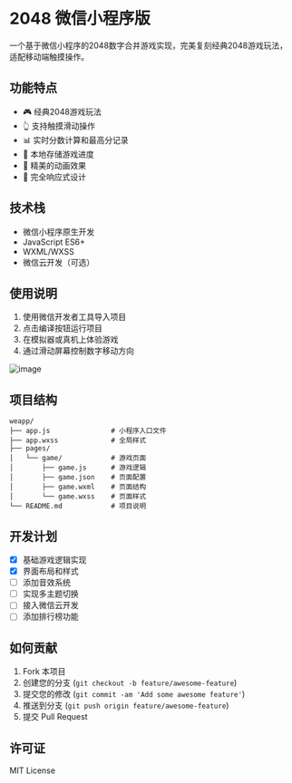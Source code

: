 # 2048 微信小程序版

一个基于微信小程序的2048数字合并游戏实现，完美复刻经典2048游戏玩法，适配移动端触摸操作。

## 功能特点

- 🎮 经典2048游戏玩法
- 👆 支持触摸滑动操作
- 📊 实时分数计算和最高分记录
- 🔄 本地存储游戏进度
- 🎨 精美的动画效果
- 📱 完全响应式设计

## 技术栈

- 微信小程序原生开发
- JavaScript ES6+
- WXML/WXSS
- 微信云开发（可选）

## 使用说明

1. 使用微信开发者工具导入项目
2. 点击编译按钮运行项目
3. 在模拟器或真机上体验游戏
4. 通过滑动屏幕控制数字移动方向

 ![image](https://github.com/user-attachments/assets/360acaf9-26d6-4f02-b096-fb20c9b938d1)


## 项目结构

```
weapp/
├── app.js               # 小程序入口文件
├── app.wxss             # 全局样式
├── pages/
│   └── game/            # 游戏页面
│       ├── game.js      # 游戏逻辑
│       ├── game.json    # 页面配置
│       ├── game.wxml    # 页面结构
│       └── game.wxss    # 页面样式
└── README.md            # 项目说明
```

## 开发计划

- [x] 基础游戏逻辑实现
- [x] 界面布局和样式
- [ ] 添加音效系统
- [ ] 实现多主题切换
- [ ] 接入微信云开发
- [ ] 添加排行榜功能

## 如何贡献

1. Fork 本项目
2. 创建您的分支 (`git checkout -b feature/awesome-feature`)
3. 提交您的修改 (`git commit -am 'Add some awesome feature'`)
4. 推送到分支 (`git push origin feature/awesome-feature`)
5. 提交 Pull Request

## 许可证

MIT License
